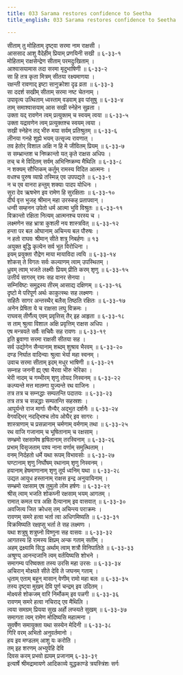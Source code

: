 ```yaml
---
title: 033 Sarama restores confidence to Seetha
title_english: 033 Sarama restores confidence to Seetha

---
```


<div class="audioEmbed"  caption="श्रीराम-हरिसीताराममूर्ति-घनपाठिभ्यां वचनम्" src="https://archive.org/download/Ramayana-recitation-Sriram-harisItArAmamUrti-Ghanapaati-v2/Kanda_6/Kanda_6_YK-033-Sarama_restores_confidence_to_Seetha__0.mp3"></div>

सीताम् तु मोहिताम् दृष्ट्वा सरमा नाम राक्षसी ।  
आससाद आशु वैदेहीम् प्रियाम् प्रणयिनी सखी ॥ ६-३३-१  
मोहिताम् राक्षसेन्द्रेण सीताम् परमदुःखिताम् ।  
आश्वासयामास तदा सरमा मृदुभाषिणी ॥ ६-३३-२  
सा हि तत्र कृता मित्रम् सीतया रक्ष्यमाणया ।  
रक्षन्ती रावणाद् इष्टा सानुक्रोशा दृढ व्रता ॥ ६-३३-३  
सा ददर्श सखीम् सीताम् सरमा नष्ट चेतनाम् ।  
उपावृत्य उत्थिताम् ध्वस्ताम् वडवाम् इव पांसुषु ॥ ६-३३-४  
ताम् समाश्वासयाम् आस सखी स्नेहेन सुव्रता ।  
उक्ता यद् रावणेन त्वम् प्रत्युक्तम् च स्वयम् त्वया ॥ ६-३३-५  
उक्ता यद्रावणेन त्वम् प्रत्युक्तश्च स्वयम् त्वया ।  
सखी स्नेहेन तद् भीरु मया सर्वम् प्रतिश्रुतम् ॥ ६-३३-६  
लीनया गनहे शूह्ये भयम् उत्सृज्य रावणात् ।  
तव हेतोर् विशाल अक्षि न हि मे जीवितम् प्रियम् ॥ ६-३३-७  
स सम्भ्रान्तश च निष्क्रान्तो यत् कृते राक्षस अधिपः ।  
तच् च मे विदितम् सर्वम् अभिनिष्क्रम्य मैथिलि ॥ ६-३३-८  
न शक्यम् सौप्तिकम् कर्तुम् रामस्य विदित आत्मनः ।  
वधश्च पुरुष व्याघ्रे तस्मिन्न् एव उपपद्यते ॥ ६-३३-९  
न च एव वानरा हन्तुम् शक्याः पादप योधिनः ।  
सुरा देव ऋषभेण इव रामेण हि सुरक्षिताः ॥ ६-३३-१०  
दीर्घ वृत्त भुजह् श्रीमान् महा उरस्कह् प्रतापवान् ।  
धन्वी सम्हनन उपेतो धर्म आत्मा भुवि विश्रुतः ॥ ६-३३-११  
विक्रान्तो रक्षिता नित्यम् आत्मनश्च परस्य च ।  
लक्ष्मणेन सह भ्रात्रा कुशली नय शास्त्रवित् ॥ ६-३३-१२  
हन्ता पर बल ओघानाम् अचिन्त्य बल पौरुषः ।  
न हतो राघवः श्रीमान् सीते शत्रु निबर्हणः ॥ १३  
अयुक्त बुद्धि कृत्येन सर्व भूत विरोधिना ।  
इयम् प्रयुक्ता रौद्रेण माया मायाविदा त्वयि ॥ ६-३३-१४  
शोकस् ते विगतः सर्वः कल्याणम् त्वाम् उपस्थितम् ।  
ध्रुवम् त्वाम् भजते लक्ष्मीः प्रियम् प्रीति करम् शृणु ॥ ६-३३-१५  
उत्तीर्य सागरम् रामः सह वानर सेनया ।  
सम्निविष्टः समुद्रस्य तीरम् आसाद्य दक्षिणम् ॥ ६-३३-१६  
दृष्टो मे परिपूर्ण अर्थः काकुत्स्थः सह लक्ष्मणः ।  
सहितैः सागर अन्तस्थैर् बलैस् तिष्ठति रक्षितः ॥ ६-३३-१७  
अनेन प्रेषिता ये च राक्षसा लघु विक्रमः ।  
राघवस् तीर्णैत्य् एवम् प्रवृत्तिस् तैर् इह आहृता ॥ ६-३३-१८  
स ताम् श्रुत्वा विशाल अक्षि प्रवृत्तिम् राक्षस अधिपः ।  
एष मन्त्रयते सर्वैः सचिवैः सह रावणः ॥ ६-३३-१९  
इति ब्रुवाणा सरमा राक्षसी सीतया सह ।  
सर्व उद्योगेन सैन्यानाम् शब्दम् शुश्राव भैरवम् ॥ ६-३३-२०  
दण्ड निर्घात वादिन्याः श्रुत्वा भेर्या महा स्वनम् ।  
उवाच सरमा सीताम् इदम् मधुर भाषिणी ॥ ६-३३-२१  
सम्नाह जननी ह्य् एषा भैरवा भीरु भेरिका ।  
भेरी नादम् च गम्भीरम् शृणु तोयद निस्वनम् ॥ ६-३३-२२  
कल्प्यन्ते मत्त मातम्गा युज्यन्ते रथ वाजिनः ।  
तत्र तत्र च सम्नद्धाः सम्पतन्ति पदातयः ॥ ६-३३-२३  
तत्र तत्र च सन्नद्धाः सम्पतन्ति सहस्रशः ।  
आपूर्यन्ते राज मार्गाः सैन्यैर् अद्भुत दर्शनैः ॥ ६-३३-२४  
वेगवद्भिर् नदद्भिश्च तोय ओघैर् इव सागरः ।  
शास्त्राणाम् च प्रसन्नानाम् चर्मणाम् वर्मणाम् तथा ॥ ६-३३-२५  
रथ वाजि गजानाम् च भूषितानाम् च रक्षसाम् ।  
सम्भ्रमो रक्षसामेष हृषितानाम् तरस्विनाम् ॥ ६-३३-२६  
प्रभाम् विसृजताम् पश्य नाना वर्णाम् समुत्थिताम् ।  
वनम् निर्दहतो धर्मे यथा रूपम् विभावसोः ॥ ६-३३-२७  
घण्टानाम् शृणु निर्घोषम् रथानाम् शृणु निस्वनम् ।  
हयानाम् हेषमाणानाम् शृणु तूर्य ध्वनिम् यथा ॥ ६-३३-२८  
उद्यत आयुध हस्तानाम् राक्षस इन्द्र अनुयायिनाम् ।  
सम्भ्रमो रक्षसाम् एष तुमुलो लोम हर्षणः ॥ ६-३३-२९  
श्रीस् त्वाम् भजति शोकघ्नी रक्षसाम् भयम् आगतम् ।  
रामात् कमल पत्र अक्षि दैत्यानाम् इव वासवात् ॥ ६-३३-३०  
अवजित्य जित क्रोधस् तम् अचिन्त्य पराक्रमः ।  
रावणम् समरे हत्वा भर्ता त्वा अधिगमिष्यति ॥ ६-३३-३१  
विक्रमिष्यति रक्षह्सु भर्ता ते सह लक्ष्मणः ।  
यथा शत्रुषु शत्रुघ्नो विष्णुना सह वासवः ॥ ६-३३-३२  
आगतस्य हि रामस्य क्षिप्रम् अन्क गताम् सतीम् ।  
अहम् द्रक्ष्यामि सिद्ध अर्थाम् त्वाम् शत्रौ विनिपातिते ॥ ६-३३-३३  
अश्रूण्य् आनन्दजानि त्वम् वर्तयिष्यसि शोभने ।  
समागम्य परिष्वक्ता तस्य उरसि महा उरसः ॥ ६-३३-३४  
अचिरान् मोक्ष्यते सीते देवि ते जघनम् गताम् ।  
धृताम् एताम् बहून् मासान् वेणीम् रामो महा बलः ॥ ६-३३-३५  
तस्य दृष्ट्वा मुखम् देवि पूर्ण चन्द्रम् इव उदितम् ।  
मोक्ष्यसे शोकजम् वारि निर्मोकम् इव पन्नगी ॥ ६-३३-३६  
रावणम् समरे हत्वा नचिराद् एव मैथिलि ।  
त्वया समग्रम् प्रियया सुख अर्हो लप्स्यते सुखम् ॥ ६-३३-३७  
समागता त्वम् रामेण मोदिष्यसि महात्मना ।  
सुवर्षेण समायुक्ता यथा सस्येन मेदिनी ॥ ६-३३-३८  
गिरि वरम् अभितो अनुवर्तमानो ।  
हय इव मण्डलम् आशु यः करोति ।  
तम् इह शरणम् अभ्युपेहि देवि  
दिवस करम् प्रभवो ह्ययम् प्रजानाम् ६-३३-३९  
इत्यार्षे श्रीमद्रामायणे आदिकाव्ये युद्धकाण्डे त्रयस्त्रिंशः सर्गः